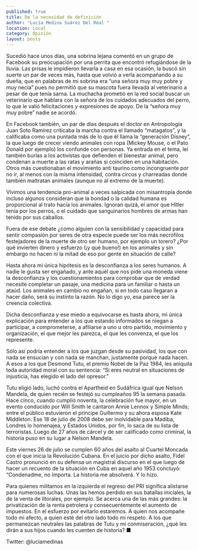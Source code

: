 ```yaml
---
published: true
title: De la necesidad de definición
author: "Lucía Medina Suárez Del Real "
location: Local
category: Opinión
layout: posts
---
```


Sucedió hace unos días, una sobrina lejana comentó en un grupo de Facebook su preocupación por una perrita que encontró refugiándose de la lluvia. Las prisas le impidieron llevarla a casa en esa ocasión, la buscó sin suerte un par de veces más, hasta que volvió a verla acompañando a su dueña, que en palabras de mi sobrina era “una señora muy muy pobre y muy necia” pues no permitió que su mascota fuera llevada al veterinario a pesar de que tenía sarna. La muchacha prometió en la red social buscar un veterinario que hablara con la señora de los cuidados adecuados del perro, lo que le valió felicitaciones y expresiones de apoyo. De la “señora muy muy pobre” nadie se acordó. 

En Facebook también, un par de días después el doctor en Antropología Juan Soto Ramírez criticaba la marcha contra el llamado “matagatos”, y la calificaba como una puntada más de lo que él llama la “generación Disney”, la que luego de crecer viendo animales con ropa (Mickey Mouse, o el Pato Donald por ejemplo) los confunde con personas. Ya entrada en el tema, leí también burlas a los activistas que defienden el bienestar animal, pero condenan a muerte a las ratas y arañas si coinciden en una habitación. Otros más cuestionaban el movimiento anti taurino como incongruente por no ir, al menos con la misma intensidad, contra circos y charreadas donde también maltratan animales (aunque no al extremo de la muerte). 

Vivimos una tendencia pro-animal a veces salpicada con misantropía donde incluso algunos consideran que la bondad o la calidad humana es proporcional al trato hacia los animales. Ignoran quizá, el amor que Hitler tenía por los perros, o el cuidado que sanguinarios hombres de armas han tenido por sus caballos. 

Fuera de ese debate ¿cómo alguien con la sensibilidad y capacidad para sentir compasión por seres de otra especie puede ser los más necrófilos festejadores de la muerte de otro ser humano, por ejemplo un torero? ¿Por qué invierten dinero y esfuerzo (¡y qué bueno!) en los animales y sin embargo no hacen ni la mitad de eso por gente en situación de calle? 

Hasta ahora mi única hipótesis es la desconfianza a los seres humanos. A nadie le gusta ser engañado, y ante aquél que nos pide una moneda viene la desconfianza  y los cuestionamientos para comprobar que de verdad necesite completar un pasaje, una medicina para un familiar o hasta un ataúd. Los animales en cambio no engañan, si en todo caso llegaran a hacer daño, será su instinto la razón. No lo digo yo, esa parece ser la creencia colectiva. 

Dicha desconfianza y ese miedo a equivocarse es hasta ahora, mi única explicación para entender a los que estando informados se niegan a participar, a comprometerse, a afiliarse a uno u otro partido, movimiento y organización, el que mejor les parezca, el que les convenza, el que los represente. 

Sólo así podría entender a los que juzgan desde su pasividad, los que con nada se ensucian y con nada se manchan, justamente porque nada hacen. A esos a los que Desmond Tutu, el premio Nobel de la Paz 1984, les aniquila toda autoridad moral con su sentencia: “Si eres neutral en situaciones de injusticia, has elegido el lado del opresor.”  

Tutu eligió lado, luchó contra el Apartheid en Sudáfrica igual que Nelson Mandela, de quien recién se festejó su cumpleaños 95 la semana pasada. Hace cinco, cuando cumplió noventa, la celebración fue mayor, en un evento conducido por Will Smith le cantaron Annie Lennox y Simple Minds; entre el público estuvieron el príncipe Guillermo y su ahora esposa Kate Middleton. Ese 18 de julio de 2008 debe ser inolvidable para Madiba, Londres lo homenajea, y Estados Unidos, por fin, lo saca de su lista de terroristas. Luego de 27 años de cárcel y de ser calificado como criminal, la historia puso en su lugar a Nelson Mandela. 

Este viernes 26 de julio se cumplen 60 años del asalto al Cuartel Moncada con el que inicia la Revolución Cubana. En el juicio por dicho asalto, Fidel Castro pronunció en su defensa un magistral discurso en el que luego de hacer un recuento de la situación en Cuba en aquel año 1953 concluyó: “Condenadme, no importa. La historia me absolverá. Y lo hizo. 

Para quienes militamos en la izquierda el regreso del PRI significa alistarse para numerosas luchas. Unas las hemos perdido en sus batallas iniciales, la de la venta de litorales, por ejemplo. Se acerca una de las más grandes: la privatización de la renta petrolera y consecuentemente el aumento de impuestos. En el esfuerzo por evitarlo estaremos. A quien nos acompañe todo mi afecto, a quien esté del otro lado todo mi respeto. A los que permanezcan neutrales las palabras de Tutu y mi conmiseración, ¿qué les dirán a sus hijos cuando les cuenten de historia? ■

Twitter: @luciamedinas
